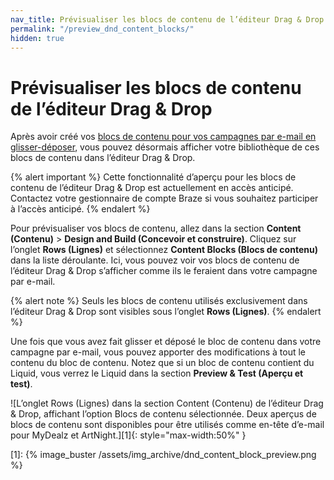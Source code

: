 ```yaml
---
nav_title: Prévisualiser les blocs de contenu de l’éditeur Drag & Drop
permalink: "/preview_dnd_content_blocks/"
hidden: true
---
```


# Prévisualiser les blocs de contenu de l’éditeur Drag & Drop

Après avoir créé vos [blocs de contenu pour vos campagnes par e-mail en glisser-déposer]({{site.baseurl}}/user_guide/message_building_by_channel/email/drag_and_drop/dnd_content_blocks/), vous pouvez désormais afficher votre bibliothèque de ces blocs de contenu dans l’éditeur Drag & Drop.

{% alert important %}
Cette fonctionnalité d’aperçu pour les blocs de contenu de l’éditeur Drag & Drop est actuellement en accès anticipé. Contactez votre gestionnaire de compte Braze si vous souhaitez participer à l’accès anticipé.
{% endalert %}

Pour prévisualiser vos blocs de contenu, allez dans la section **Content (Contenu)** > **Design and Build (Concevoir et construire)**. Cliquez sur l’onglet **Rows (Lignes)** et sélectionnez **Content Blocks (Blocs de contenu)** dans la liste déroulante. Ici, vous pouvez voir vos blocs de contenu de l’éditeur Drag & Drop s’afficher comme ils le feraient dans votre campagne par e-mail. 

{% alert note %}
Seuls les blocs de contenu utilisés exclusivement dans l’éditeur Drag & Drop sont visibles sous l’onglet **Rows (Lignes)**.
{% endalert %}

Une fois que vous avez fait glisser et déposé le bloc de contenu dans votre campagne par e-mail, vous pouvez apporter des modifications à tout le contenu du bloc de contenu. Notez que si un bloc de contenu contient du Liquid, vous verrez le Liquid dans la section **Preview & Test (Aperçu et test)**.

![L’onglet Rows (Lignes) dans la section Content (Contenu) de l’éditeur Drag & Drop, affichant l’option Blocs de contenu sélectionnée. Deux aperçus de blocs de contenu sont disponibles pour être utilisés comme en-tête d’e-mail pour MyDealz et ArtNight.][1]{: style="max-width:50%" }


[1]: {% image_buster /assets/img_archive/dnd_content_block_preview.png %} 
